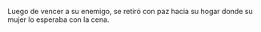 Luego de vencer a su enemigo, se retiró con paz hacia su hogar
donde su mujer lo esperaba con la cena.
